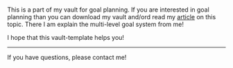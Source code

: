 # 
This is a part of my vault for goal planning. If you are interested in goal planning than you can download my vault and/ord read my [article](https://medium.com/@jahnke.rouven/a-multi-level-goal-planning-system-using-obsidian-29b94acd22f8) on this topic. 
There I am explain the multi-level goal system from me!

I hope that this vault-template helps you!

---
If you have questions, please contact me!
